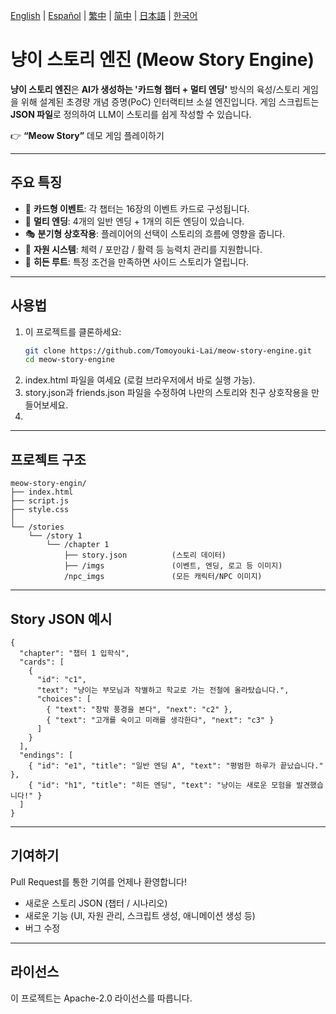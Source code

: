 [English](../README.md) | [Español](README.es.md) | [繁中](README.zh-Hant.md) | [简中](README.zh-Hans.md) | [日本語](README.ja.md) | [한국어](README.ko.md)

# 냥이 스토리 엔진 (Meow Story Engine)
**냥이 스토리 엔진**은 **AI가 생성하는 '카드형 챕터 + 멀티 엔딩'** 방식의 육성/스토리 게임을 위해 설계된 초경량 개념 증명(PoC) 인터랙티브 소설 엔진입니다.
게임 스크립트는 **JSON 파일**로 정의하여 LLM이 스토리를 쉽게 작성할 수 있습니다.

👉 **“Meow Story”** 데모 게임 플레이하기

---

## 주요 특징

- 📖 **카드형 이벤트**: 각 챕터는 16장의 이벤트 카드로 구성됩니다.
- 🔀 **멀티 엔딩**: 4개의 일반 엔딩 + 1개의 히든 엔딩이 있습니다.
- 🎭 **분기형 상호작용**: 플레이어의 선택이 스토리의 흐름에 영향을 줍니다.
- 🎒 **자원 시스템**: 체력 / 포만감 / 활력 등 능력치 관리를 지원합니다.
- 🌟 **히든 루트**: 특정 조건을 만족하면 사이드 스토리가 열립니다.

---

## 사용법

1. 이 프로젝트를 클론하세요:
   ```bash
   git clone https://github.com/Tomoyouki-Lai/meow-story-engine.git
   cd meow-story-engine
2. index.html 파일을 여세요 (로컬 브라우저에서 바로 실행 가능).
3. story.json과 friends.json 파일을 수정하여 나만의 스토리와 친구 상호작용을 만들어보세요.
4. 
---

## 프로젝트 구조

```
meow-story-engin/
├── index.html
├── script.js
├── style.css
│
└── /stories
    └── /story 1
        └── /chapter 1
            ├── story.json          (스토리 데이터)
            ├── /imgs               (이벤트, 엔딩, 로고 등 이미지)
            /npc_imgs               (모든 캐릭터/NPC 이미지)
```
---

## Story JSON 예시

```
{
  "chapter": "챕터 1 입학식",
  "cards": [
    {
      "id": "c1",
      "text": "냥이는 부모님과 작별하고 학교로 가는 전철에 올라탔습니다.",
      "choices": [
        { "text": "창밖 풍경을 본다", "next": "c2" },
        { "text": "고개를 숙이고 미래를 생각한다", "next": "c3" }
      ]
    }
  ],
  "endings": [
    { "id": "e1", "title": "일반 엔딩 A", "text": "평범한 하루가 끝났습니다." },
    { "id": "h1", "title": "히든 엔딩", "text": "냥이는 새로운 모험을 발견했습니다!" }
  ]
}
```

---

## 기여하기

Pull Request를 통한 기여를 언제나 환영합니다!
- 새로운 스토리 JSON (챕터 / 시나리오)
- 새로운 기능 (UI, 자원 관리, 스크립트 생성, 애니메이션 생성 등)
- 버그 수정

---

## 라이선스

이 프로젝트는 Apache-2.0 라이선스를 따릅니다.
